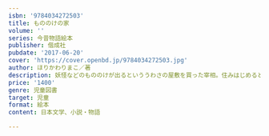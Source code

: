 ```yaml
---
isbn: '9784034272503'
title: もののけの家
volume: ''
series: 今昔物語絵本
publisher: 偕成社
pubdate: '2017-06-20'
cover: 'https://cover.openbd.jp/9784034272503.jpg'
author: ほりかわりまこ／著
description: 妖怪などのもののけが出るといううわさの屋敷を買った宰相。住みはじめると、さっそく、あやしいことがつぎつぎにおこります。
price: '1400'
genre: 児童図書
target: 児童
format: 絵本
content: 日本文学、小説・物語

---
```

